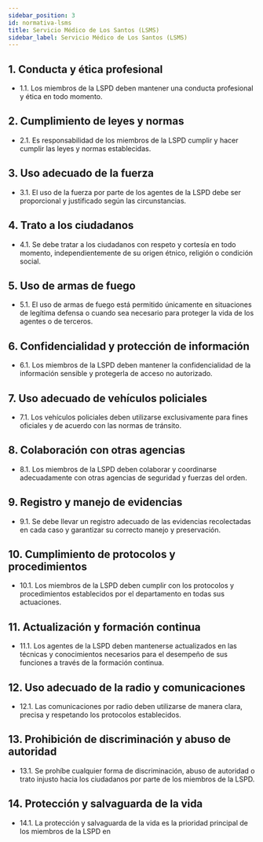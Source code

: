 ```yaml
---
sidebar_position: 3
id: normativa-lsms
title: Servicio Médico de Los Santos (LSMS)
sidebar_label: Servicio Médico de Los Santos (LSMS)
---
```


## 1. Conducta y ética profesional

- 1.1. Los miembros de la LSPD deben mantener una conducta profesional y ética en todo momento.

## 2. Cumplimiento de leyes y normas

- 2.1. Es responsabilidad de los miembros de la LSPD cumplir y hacer cumplir las leyes y normas establecidas.

## 3. Uso adecuado de la fuerza

- 3.1. El uso de la fuerza por parte de los agentes de la LSPD debe ser proporcional y justificado según las circunstancias.

## 4. Trato a los ciudadanos

- 4.1. Se debe tratar a los ciudadanos con respeto y cortesía en todo momento, independientemente de su origen étnico, religión o condición social.

## 5. Uso de armas de fuego

- 5.1. El uso de armas de fuego está permitido únicamente en situaciones de legítima defensa o cuando sea necesario para proteger la vida de los agentes o de terceros.

## 6. Confidencialidad y protección de información

- 6.1. Los miembros de la LSPD deben mantener la confidencialidad de la información sensible y protegerla de acceso no autorizado.

## 7. Uso adecuado de vehículos policiales

- 7.1. Los vehículos policiales deben utilizarse exclusivamente para fines oficiales y de acuerdo con las normas de tránsito.

## 8. Colaboración con otras agencias

- 8.1. Los miembros de la LSPD deben colaborar y coordinarse adecuadamente con otras agencias de seguridad y fuerzas del orden.

## 9. Registro y manejo de evidencias

- 9.1. Se debe llevar un registro adecuado de las evidencias recolectadas en cada caso y garantizar su correcto manejo y preservación.

## 10. Cumplimiento de protocolos y procedimientos

- 10.1. Los miembros de la LSPD deben cumplir con los protocolos y procedimientos establecidos por el departamento en todas sus actuaciones.

## 11. Actualización y formación continua

- 11.1. Los agentes de la LSPD deben mantenerse actualizados en las técnicas y conocimientos necesarios para el desempeño de sus funciones a través de la formación continua.

## 12. Uso adecuado de la radio y comunicaciones

- 12.1. Las comunicaciones por radio deben utilizarse de manera clara, precisa y respetando los protocolos establecidos.

## 13. Prohibición de discriminación y abuso de autoridad

- 13.1. Se prohíbe cualquier forma de discriminación, abuso de autoridad o trato injusto hacia los ciudadanos por parte de los miembros de la LSPD.

## 14. Protección y salvaguarda de la vida

- 14.1. La protección y salvaguarda de la vida es la prioridad principal de los miembros de la LSPD en
